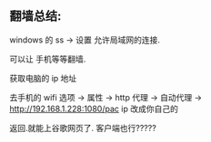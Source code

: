 ## 翻墙总结:





windows 的 ss → 设置 允许局域网的连接.

可以让 手机等等翻墙.

获取电脑的 ip 地址

去手机的 wifi 选项 → 属性 → http 代理 → 自动代理 → http://192.168.1.228:1080/pac
ip 改成你自己的

返回.就能上谷歌网页了. 客户端也行?????


